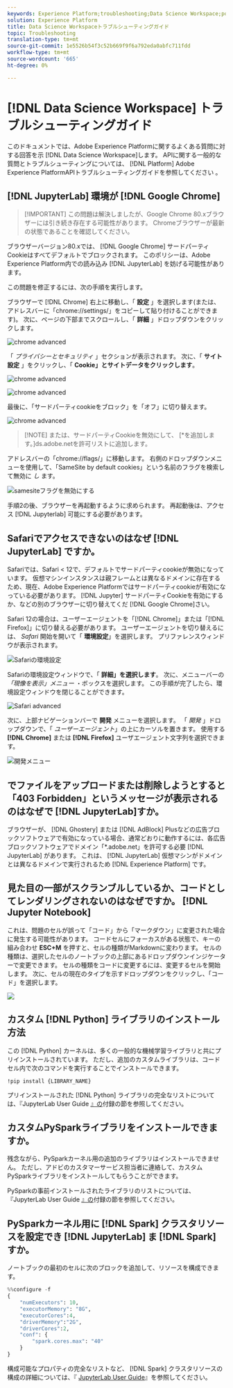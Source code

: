 ```yaml
---
keywords: Experience Platform;troubleshooting;Data Science Workspace;popular topics
solution: Experience Platform
title: Data Science Workspaceトラブルシューティングガイド
topic: Troubleshooting
translation-type: tm+mt
source-git-commit: 1e5526b54f3c52b669f9f6a792eda0abfc711fdd
workflow-type: tm+mt
source-wordcount: '665'
ht-degree: 0%

---
```



# [!DNL Data Science Workspace] トラブルシューティングガイド

このドキュメントでは、Adobe Experience Platformに関するよくある質問に対する回答を示 [!DNL Data Science Workspace]します。 APIに関する一般的な質問とトラブルシューティングについては、 [!DNL Platform] Adobe Experience PlatformAPIトラブルシューティングガイドを参照してください [](../landing/troubleshooting.md)。

## [!DNL JupyterLab] 環境が [!DNL Google Chrome]

>[!IMPORTANT] この問題は解決しましたが、Google Chrome 80.xブラウザーには引き続き存在する可能性があります。 Chromeブラウザーが最新の状態であることを確認してください。

ブラウザーバージョン80.xでは、 [!DNL Google Chrome] サードパーティCookieはすべてデフォルトでブロックされます。 このポリシーは、Adobe Experience Platform内での読み込み [!DNL JupyterLab] を妨げる可能性があります。

この問題を修正するには、次の手順を実行します。

ブラウザーで [!DNL Chrome] 右上に移動し、「 **設定** 」を選択します(または、アドレスバーに「chrome://settings/」をコピーして貼り付けることができます)。 次に、ページの下部までスクロールし、「 **詳細** 」ドロップダウンをクリックします。

![chrome advanced](./images/faq/chrome-advanced.png)

「 *プライバシーとセキュリティ* 」セクションが表示されます。 次に、「 **サイト設定** 」をクリックし、「 **Cookie」とサイトデータをクリックします**。

![chrome advanced](./images/faq/privacy-security.png)

![chrome advanced](./images/faq/cookies.png)

最後に、「サードパーティcookieをブロック」を「オフ」に切り替えます。

![chrome advanced](./images/faq/toggle-off.png)

>[!NOTE] または、サードパーティCookieを無効にして、 [*を追加します。]ds.adobe.netを許可リストに追加します。

アドレスバーの「chrome://flags/」に移動します。 右側のドロップダウンメニューを使用して、「SameSite by default cookies」という名前のフラグを検索して無効に *し* ます。

![samesiteフラグを無効にする](./images/faq/samesite-flag.png)

手順2の後、ブラウザーを再起動するように求められます。 再起動後は、アクセス [!DNL Jupyterlab] 可能にする必要があります。

## Safariでアクセスできないのはなぜ [!DNL JupyterLab] ですか。

Safariでは、Safari &lt; 12で、デフォルトでサードパーティcookieが無効になっています。 仮想マシンインスタンスは親フレームとは異なるドメインに存在するため、現在、Adobe Experience Platformではサードパーティcookieが有効になっている必要があります。 [!DNL Jupyter] サードパーティCookieを有効にするか、などの別のブラウザーに切り替えてくだ [!DNL Google Chrome]さい。

Safari 12の場合は、ユーザーエージェントを「[!DNL Chrome]」または「[!DNL Firefox]」に切り替える必要があります。 ユーザーエージェントを切り替えるには、 *Safari* 開始を開いて「 **環境設定**」を選択します。 プリファレンスウィンドウが表示されます。

![Safariの環境設定](./images/faq/preferences.png)

Safariの環境設定ウィンドウで、「 **詳細」を選択します**。 次に、メニューバーの *「現像を表示」メニュー* ・ボックスを選択します。 この手順が完了したら、環境設定ウィンドウを閉じることができます。

![Safari advanced](./images/faq/advanced.png)

次に、上部ナビゲーションバーで **開発** メニューを選択します。 「 *開発* 」ドロップダウンで、「 *ユーザーエージェント*」の上にカーソルを置きます。 使用する **[!DNL Chrome]** または **[!DNL Firefox]** ユーザエージェント文字列を選択できます。

![開発メニュー](./images/faq/user-agent.png)

## でファイルをアップロードまたは削除しようとすると「403 Forbidden」というメッセージが表示されるのはなぜで [!DNL JupyterLab]すか。

ブラウザーが、 [!DNL Ghostery] または [!DNL AdBlock] Plusなどの広告ブロックソフトウェアで有効になっている場合、通常どおりに動作するには、各広告ブロックソフトウェアでドメイン「\*.adobe.net」を許可する必要 [!DNL JupyterLab] があります。 これは、 [!DNL JupyterLab] 仮想マシンがドメインとは異なるドメインで実行されるため [!DNL Experience Platform] です。

## 見た目の一部がスクランブルしているか、コードとしてレンダリングされないのはなぜですか。 [!DNL Jupyter Notebook]

これは、問題のセルが誤って「コード」から「マークダウン」に変更された場合に発生する可能性があります。 コードセルにフォーカスがある状態で、キーの組み合わせ **ESC+M** を押すと、セルの種類がMarkdownに変わります。 セルの種類は、選択したセルのノートブックの上部にあるドロップダウンインジケーターで変更できます。 セルの種類をコードに変更するには、変更するセルを開始します。 次に、セルの現在のタイプを示すドロップダウンをクリックし、「コード」を選択します。

![](./images/faq/code_type.png)

## カスタム [!DNL Python] ライブラリのインストール方法

この [!DNL Python] カーネルは、多くの一般的な機械学習ライブラリと共にプリインストールされています。 ただし、追加のカスタムライブラリは、コードセル内で次のコマンドを実行することでインストールできます。

```shell
!pip install {LIBRARY_NAME}
```

プリインストールされた [!DNL Python] ライブラリの完全なリストについては、『JupyterLab User Guide [』の](./jupyterlab/overview.md#supported-libraries)付録の節を参照してください。

## カスタムPySparkライブラリをインストールできますか。

残念ながら、PySparkカーネル用の追加のライブラリはインストールできません。 ただし、アドビのカスタマーサービス担当者に連絡して、カスタムPySparkライブラリをインストールしてもらうことができます。

PySparkの事前インストールされたライブラリのリストについては、『JupyterLab User Guide [』の](./jupyterlab/overview.md#supported-libraries)付録の節を参照してください。

## PySparkカーネル用に [!DNL Spark] クラスタリソースを設定でき [!DNL JupyterLab] ま [!DNL Spark] すか。

ノートブックの最初のセルに次のブロックを追加して、リソースを構成できます。

```python
%%configure -f 
{
    "numExecutors": 10,
    "executorMemory": "8G",
    "executorCores":4,
    "driverMemory":"2G",
    "driverCores":2,
    "conf": {
        "spark.cores.max": "40"
    }
}
```

構成可能なプロパティの完全なリストなど、 [!DNL Spark] クラスタリソースの構成の詳細については、『 [JupyterLab User Guide](./jupyterlab/overview.md#kernels)』を参照してください。